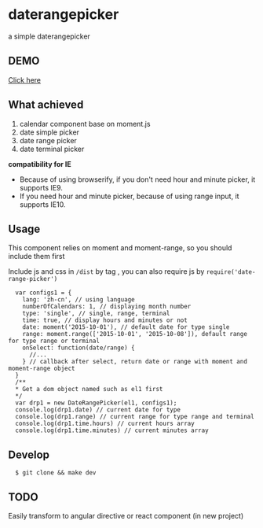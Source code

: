 # daterangepicker
a simple daterangepicker

## DEMO
[Click here](http://elemefe.github.io/daterangepicker/)

## What achieved 
1. calendar component base on moment.js
2. date simple picker
3. date range picker
4. date terminal picker

**compatibility for IE**

* Because of using browserify, if you don't need hour and minute picker, it supports IE9.
* If you need hour and minute picker, because of using range input, it supports IE10.

## Usage

This component relies on moment and moment-range, so you should include them first

Include js and css in `/dist` by tag , you can also require js by `require('date-range-picker')`



      var configs1 = {
        lang: 'zh-cn', // using language
        numberOfCalendars: 1, // displaying month number
        type: 'single', // single, range, terminal
        time: true, // display hours and minutes or not
        date: moment('2015-10-01'), // default date for type single
        range: moment.range(['2015-10-01', '2015-10-08']), default range for type range or terminal
        onSelect: function(date/range) {
          //...
        } // callback after select, return date or range with moment and moment-range object
      }
      /**
      * Get a dom object named such as el1 first
      */
      var drp1 = new DateRangePicker(el1, configs1);
      console.log(drp1.date) // current date for type
      console.log(drp1.range) // current range for type range and terminal
      console.log(drp1.time.hours) // current hours array
      console.log(drp1.time.minutes) // current minutes array


## Develop

      $ git clone && make dev

## TODO

Easily transform to angular directive or react component (in new project)
